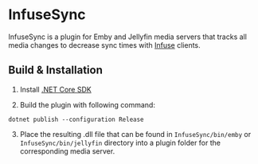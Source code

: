 # InfuseSync

InfuseSync is a plugin for Emby and Jellyfin media servers that tracks all media changes to decrease sync times with [Infuse](https://firecore.com/infuse) clients.

## Build & Installation

1. Install [.NET Core SDK](https://dotnet.microsoft.com/download)

2. Build the plugin with following command:

```
dotnet publish --configuration Release
```

3. Place the resulting .dll file that can be found in ```InfuseSync/bin/emby``` or ```InfuseSync/bin/jellyfin``` directory into a plugin folder for the corresponding media server.
